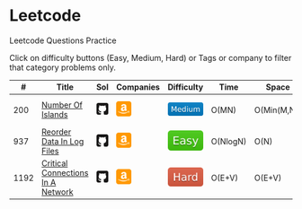 # Leetcode
Leetcode Questions Practice

Click on difficulty buttons (Easy, Medium, Hard) or Tags or company to filter that category problems only.

|#|Title|Sol|Companies|Difficulty|Time|Space|Tags|
| - | - | - | - | - |  - | - | - |
|200|[Number Of Islands](https://leetcode.com/problems/number-of-islands/)|[<img src="images/github.svg" width="27" title="Solution" />](https://github.com/yvrakesh/Leetcode/tree/main/code-0001-to-0499/200-Number-Of-Islands)|[<img src="images/amazon.svg" width="27" title="Amazon" />](https://github.com/yvrakesh/Leetcode/tree/main/company/Amazon)&nbsp; |[![Medium](images/MediumBlue.svg)](https://github.com/yvrakesh/Leetcode/tree/main/difficulty/Medium)|O(MN)|O(Min(M,N))|[Array](https://github.com/yvrakesh/Leetcode/tree/main/tag/Array), [BFS](https://github.com/yvrakesh/Leetcode/tree/main/tag/BFS), [DFS](https://github.com/yvrakesh/Leetcode/tree/main/tag/DFS), [Matrix](https://github.com/yvrakesh/Leetcode/tree/main/tag/Matrix), [Union Find](https://github.com/yvrakesh/Leetcode/tree/main/tag/Union-Find)
|937|[Reorder Data In Log Files](https://leetcode.com/problems/reorder-data-in-log-files/)|[<img src="images/github.svg" width="27" title="Solution" />](https://github.com/yvrakesh/Leetcode/tree/main/code-0500-to-0999/937-Reorder-Data-In-Log-Files)|[<img src="images/amazon.svg" width="27" title="Amazon" />](https://github.com/yvrakesh/Leetcode/tree/main/company/Amazon)&nbsp; |[![Easy](images/EasyGreen.svg)](https://github.com/yvrakesh/Leetcode/tree/main/difficulty/Easy)|O(NlogN)|O(N)|[Array](https://github.com/yvrakesh/Leetcode/tree/main/tag/Array), [String](https://github.com/yvrakesh/Leetcode/tree/main/tag/String), [Sorting](https://github.com/yvrakesh/Leetcode/tree/main/tag/Sorting)
|1192|[Critical Connections In A Network](https://leetcode.com/problems/critical-connections-in-a-network/)|[<img src="images/github.svg" width="27" title="Solution" />](https://github.com/yvrakesh/Leetcode/tree/main/code-1000-to-1499/1192-Critical-Connections-In-A-Network)|[<img src="images/amazon.svg" width="27" title="Amazon" />](https://github.com/yvrakesh/Leetcode/tree/main/company/Amazon)&nbsp; |[![Hard](images/HardRed.svg)](https://github.com/yvrakesh/Leetcode/tree/main/difficulty/Hard)|O(E+V)|O(E+V)|[DFS](https://github.com/yvrakesh/Leetcode/tree/main/tag/DFS), [Graph](https://github.com/yvrakesh/Leetcode/tree/main/tag/Graph), [Biconnected Components](https://github.com/yvrakesh/Leetcode/tree/main/tag/Biconnected-Components)